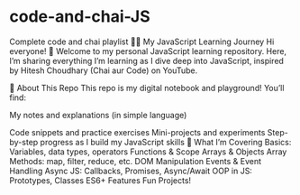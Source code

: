 # code-and-chai-JS
Complete code and chai playlist
👨‍💻 My JavaScript Learning Journey
Hi everyone! 👋
Welcome to my personal JavaScript learning repository. Here, I’m sharing everything I’m learning as I dive deep into JavaScript, inspired by Hitesh Choudhary (Chai aur Code) on YouTube.

🚩 About This Repo
This repo is my digital notebook and playground!
You’ll find:

My notes and explanations (in simple language)

Code snippets and practice exercises
Mini-projects and experiments
Step-by-step progress as I build my JavaScript skills
📖 What I’m Covering
Basics: Variables, data types, operators
Functions & Scope
Arrays & Objects
Array Methods: map, filter, reduce, etc.
DOM Manipulation
Events & Event Handling
Async JS: Callbacks, Promises, Async/Await
OOP in JS: Prototypes, Classes
ES6+ Features
Fun Projects!